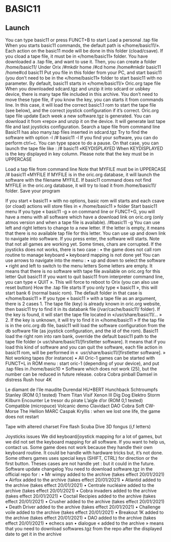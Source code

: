 # BASIC11

## Launch
You can type basic11 or press FUNCT+B to start
Load a personal .tap file
When you starts basic11 commands, the default path is «/home/basic11/». Each action on the basic11 mode will be done in this folder (cload/csave).  If you cload a tape file, it must be in «/home/basic11» folder.
You have downloaded a .tap file, and want to use it. Then, you can create a folder /home/basic11/
Under Orix
/#mkdir home
/#cd home
/home#mkdir basic11
/home#cd basic11
Put you file in this folder from your PC, and start basic11 (you don’t need to be in the  «/home/basic11» folder to start basic11 with no parameter. By default, basic11 starts in «/home/basic11/»
Oric.org tape file
When you downloaded sdcard.tgz and unzip it into sdcard or usbkey device, there is many tape file included in this archive. You don’t need to move these type file, if you know the key, you can starts it from commands line. In this case, it will load the correct basic1.1 rom to start the tape file (see below), and the correct joystick configuration if it’s correct.
Oric.org tape file update
Each week a new software.tgz is generated. You can download it from «repo» and unzip it on the device. It will generate last tape file and last joysticks configuration.
Search a tape file from command line
Basic11 has also many.tap files inserted in sdcard.tgz
Try to find the software with option -l 
/# basic11 -l
If you find your software, you can do perform ctrl+c.
You can type space to do a pause. 
On that case, you can launch the tape file like : 
/# basic11 «KEYDISPLAYED
When KEYDISPLAYED is the key displayed in key column. Please note that the key must be in UPPERCASE


Load a tap file from command line
Note that MYFILE must be in UPPERCASE
/# basic11 «MYFILE
If MYFILE is in the oric.org database, it will launch the software with the filename MYFILE.
If basic11 command does not find MYFILE in the oric.org database, it will try to load it from /home/basic11/ folder.
Save your program 

If you start « basic11 » with no options, basic rom will starts and each csave (or cload) actions will store files in « /home/basic11 » folder
Start basic11 menu
If you type « basic11 -g » on command line or FUNCT+G, you will have a menu with all software which have a download link on oric.org (only atmos version and when a tape file is available).
/#basic11 -g
You can use left and right letters to change to a new letter. If the letter is empty, it means that there is no available tap file for this letter. 
You can use up and down link to navigate into software.  If you press enter, the software will starts. 
Note that not all games are working yet. Some times, chars are corrupted. If the joysticks does not works, there is two case :
    • the game does not call rom routine to manage keyboard
    • keyboard mapping is not done yet
You can use arrows to navigate into the menu : 
    • up and down to select the software
    • right and left to switch to the menu letters
Some letters are empty. It means that there is no software with tape file available on oric.org for this letter
Quit basic11
If you want to quit basic11 from interpreter command line, you can type « QUIT ». This will force to reboot to Orix (you can also use reset button)
How the .tap file starts
If you only type « basic11 », this will start bank 6 (normal basic rom). The default folder in that case is «/home/basic11 »
If you type « basic11 » with a tape file as an argument, there is 2 cases 
    1. The tape file (key) is already known in oric.org website, then basic11 try to find it in its databank file (/var/cache/basic11/ folder). If the key is found, it will start the tape file located in «/usr/share/basic11/... »
    2. If the key is unknown, it will try to find it in «/home/basic11 »
If the tap file is in the oric.org db file, basic11 will load the software configuration from the db software file (as joystick configuration, and the id of the rom). Basic11 load the right rom into ram bank, override the default basic11 path to the tape file folder (« usr/share/basic11/[firstletter software]. 
It means that if you load this kind of software and you can quit the software, each file action in basic11 rom, will be performed in «  usr/share/basic11/[firstletter software]. »
Not working tapes (for instance)
    • All Oric-1 games can be started with FUNCT+L in ROM menu : start oric-1 (depending of your device), and put .tap files in /home/basic10
    • Software which does not work (25), but the number can be reduced in future release.
cobra
Cobra pinball
Damsel in distress
Rush hour 4K


Le diamant de l’ile maudite
Durendal
HU*BERT
Hunchback
Schtroumpfs
Stanley (ROM 0,1 tested)
Them
Titan
Visif
Xenon III
Dig Dog
Elektro Storm
Kilburn Encounter
Le tresor du pirate
L’aigle d’or (ROM 0,1 tested)
Compatible (micropuce)
Volcanic demo
Clavidact
DAO Cobra Soft
CW-Morse
The Hellion
MARC
Caspak
Kryllis : when we lost one life, the game does not restart
       
Tape with altered charset
Fire flash
Scuba Dive
3D fongus (i,f letters)



Joysticks issues
We did keyboard/joystick mapping for a lot of games, but we did not set the keyboard mapping for all software. If you want to help us, contact us.
Some game does not work because they handle their own keyboard routine. It could be handle with hardware tricks but, it’s not done.
Some others games uses special keys (SHIFT, CTRL) for direction or the first button. Theses cases are not handle yet : but it could in the future.
Software update changelog
You need to download software.tgz in the official repo for : 
    • Mr wimpy added to the archive (takes effect 20/01/2021)
    • Airfox added to the archive (takes effect 20/01/2021)
    • Atlantid added to the archive (takes effect 20/01/2021)
    • Centrale nucléaire added to the archive (takes effect 20/01/2021)
    • Cobra invaders added to the archive (takes effect 20/01/2021)
    • Coctail Recipies added to the archive (takes effect 20/01/2021)
    • Crusher added to the archive (takes effect 20/01/2021)
    • Death Driver added to the archive (takes effect 20/01/2021)
    • Challenge voile added to the archive (takes effect 20/01/2021)
    • Breakout 1K added to the archive (takes effect 20/01/2021)
    • DAO added to the archive (takes effect 20/01/2021)
    • echecs asn
    • dialogue
« added to the archive » means that you need to download softwares.tgz from the repo after the displayed date to get it in the archive